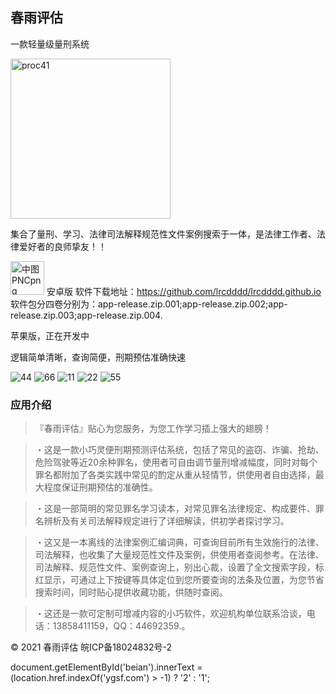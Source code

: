                                                            

## 春雨评估
一款轻量级量刑系统

<img width="256" alt="proc41" src="https://user-images.githubusercontent.com/116004005/200094497-8e0d6376-9d89-40fb-b5b2-da20399d8d39.png">

集合了量刑、学习、法律司法解释规范性文件案例搜索于一体，是法律工作者、法律爱好者的良师挚友！！

<img width="54" alt="中图PNCpng" src="https://user-images.githubusercontent.com/116004005/200094839-524c6678-716e-4f9d-abab-c3f5ea98ac01.png"> 安卓版
软件下载地址：https://github.com/lrcdddd/lrcdddd.github.io
软件包分四卷分别为：app-release.zip.001;app-release.zip.002;app-release.zip.003;app-release.zip.004.


苹果版，正在开发中


逻辑简单清晰，查询简便，刑期预估准确快速

![44](https://user-images.githubusercontent.com/116004005/200096172-81ee34fa-573c-4ca9-a32b-8dcc72dd4396.jpg)
![66](https://user-images.githubusercontent.com/116004005/200096183-c7c092c9-b2ad-432f-9d1c-60dfdb728d2c.jpg)
![11](https://user-images.githubusercontent.com/116004005/200096200-a324b233-a82d-4a5f-ae47-36c0c87fa301.jpg)
![22](https://user-images.githubusercontent.com/116004005/200096278-96c7f3ad-0e26-4710-b942-19279fae7825.jpg)
![55](https://user-images.githubusercontent.com/116004005/200096280-5b2a48d6-f195-4357-a266-384a68c6f9fe.jpg)



### 应用介绍

> 『春雨评估』贴心为您服务，为您工作学习插上强大的翅膀！

> ・这是一款小巧灵便刑期预测评估系统，包括了常见的盗窃、诈骗、抢劫、危险驾驶等近20余种罪名，使用者可自由调节量刑增减幅度，同时对每个罪名都附加了各类实践中常见的酌定从重从轻情节，供使用者自由选择，最大程度保证刑期预估的准确性。

> ・这是一部简明的常见罪名学习读本，对常见罪名法律规定、构成要件、罪名辨析及有关司法解释规定进行了详细解读，供初学者探讨学习。

> ・这又是一本离线的法律案例汇编词典，可查询目前所有生效施行的法律、司法解释，也收集了大量规范性文件及案例，供使用者查阅参考。在法律、司法解释、规范性文件、案例查询上，别出心裁，设置了全文搜索字段，标红显示，可通过上下按键等具体定位到您所要查询的法条及位置，为您节省搜索时间，同时贴心提供收藏功能，供随时查阅。

> ・这还是一款可定制可增减内容的小巧软件，欢迎机构单位联系洽谈，电话：13858411159，QQ：44692359.。


© 2021 春雨评估 皖ICP备18024832号-2

document.getElementById('beian').innerText = (location.href.indexOf('ygsf.com') > -1) ? '2' : '1';
